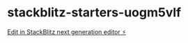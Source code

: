 # stackblitz-starters-uogm5vlf

[Edit in StackBlitz next generation editor ⚡️](https://stackblitz.com/~/github.com/mohaimin786/stackblitz-starters-uogm5vlf)